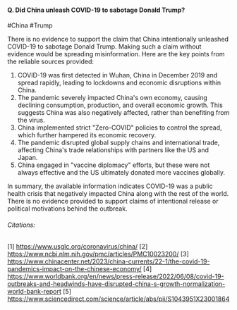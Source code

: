 #### Q. Did China unleash COVID-19 to sabotage Donald Trump?

#China #Trump 

There is no evidence to support the claim that China intentionally unleashed COVID-19 to sabotage Donald Trump. Making such a claim without evidence would be spreading misinformation. Here are the key points from the reliable sources provided:

1. COVID-19 was first detected in Wuhan, China in December 2019 and spread rapidly, leading to lockdowns and economic disruptions within China.
2. The pandemic severely impacted China's own economy, causing declining consumption, production, and overall economic growth. This suggests China was also negatively affected, rather than benefiting from the virus.
3. China implemented strict "Zero-COVID" policies to control the spread, which further hampered its economic recovery.
4. The pandemic disrupted global supply chains and international trade, affecting China's trade relationships with partners like the US and Japan.
5. China engaged in "vaccine diplomacy" efforts, but these were not always effective and the US ultimately donated more vaccines globally.

In summary, the available information indicates COVID-19 was a public health crisis that negatively impacted China along with the rest of the world. There is no evidence provided to support claims of intentional release or political motivations behind the outbreak. 
###### Citations:
[1] https://www.usglc.org/coronavirus/china/
[2] https://www.ncbi.nlm.nih.gov/pmc/articles/PMC10023200/
[3] https://www.chinacenter.net/2023/china-currents/22-1/the-covid-19-pandemics-impact-on-the-chinese-economy/
[4] https://www.worldbank.org/en/news/press-release/2022/06/08/covid-19-outbreaks-and-headwinds-have-disrupted-china-s-growth-normalization-world-bank-report
[5] https://www.sciencedirect.com/science/article/abs/pii/S1043951X23001864